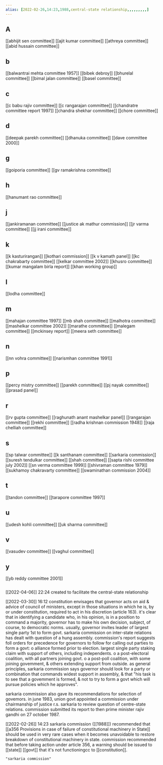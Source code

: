```yaml
---
alias: [2022-02-26,14:23,1988,central-state relationship,,,,,,,,,]
---
```

## A
[[abhijit sen committee]] [[ajit kumar committee]] [[athreya committee]] [[abid hussain committee]]
## b
[[balwantrai mehta committee 1957]] [[bibek debroy]] [[bhurelal committee]] [[bimal jalan committee]] [[basel committee]]
## c
[[c babu rajiv committee]] [[c rangarajan committee]] [[chandratre committee report 1997]] [[chandra shekhar committee]] [[chore committee]]
## d
[[deepak parekh committee]] [[dhanuka committee]] [[dave committee 2000]]
## g
[[goiporia committee]] [[gv ramakrishna committee]]
## h
[[hanumant rao committee]]
## j
[[jankiramanan committee]] [[justice ak mathur commission]] [[jr varma committee]] [[jj irani committee]]
## k
[[k kasturirangan]] [[kothari commission]] [[k v kamath panel]] [[kc chakrabarty committee]] [[kelkar committee 2002]] [[khusro committee]] [[kumar mangalam birla report]] [[khan working group]]
## l
[[lodha committee]]
## m
[[mahajan committee 1997]] [[mb shah committee]] [[malhotra committee]] [[mashelkar committee 2002]] [[marathe committee]] [[malegam committee]] [[mckinsey report]] [[meera seth committee]]
## n
[[nn vohra committee]] [[narismhan committee 1991]]
## p
[[percy mistry committee]] [[parekh committee]] [[pj nayak committee]] [[prasad panel]]
## r
[[rv gupta committee]] [[raghunath anant mashelkar panel]] [[rangarajan committee]] [[rekhi committee]] [[radha krishnan commission 1948]] [[raja chelliah committee]]
## s
[[sp talwar committee]] [[k santhanam committee]] [[sarkaria commission]] [[suresh tendulkar committee]] [[shah committee]] [[sapta rishi committee july 2002]] [[sn verma committee 1999]] [[shivraman committee 1979]] [[sukhamoy chakravarty committee]] [[swaminathan commission 2004]]
## t
[[tandon committee]] [[tarapore committee 1997]]
## u
[[udesh kohli committee]] [[uk sharma committee]]
## v
[[vasudev committee]] [[vaghul committee]]
## y
[[yb reddy committee 2001]]
```toc
```
[[2022-04-06]] 22:24
created to facilitate the central-state relationship

[[2022-03-30]] 16:12
constitution envisages that governor acts on aid & advice of council of ministers, except in those situations in which he is, by or under constitution, required to act in his discretion (article 163).
it's clear that in identifying a candidate who, in his opinion, is in a position to command a majority, governor has to make his own decision, subject, of course, to democratic norms.
usually, governor invites leader of largest single party 1st to form govt.
sarkaria commission on inter-state relations has dealt with question of a hung assembly.
commission's report suggests foll orders for precedence for governors to follow for calling out parties to form a govt:
o alliance formed prior to election.
largest single party staking claim with support of others, including independents.
o a post-electoral coalition, with all partners joining govt.
o a post-poll coalition, with some joining govemment, & others extending support from outside.
as general principles, sarkaria commission says governor should look for a party or combination that commands widest support in assembly, & that "his task is to see that a govemment is formed, & not to try to form a govt which will pursue policies which he approves".

sarkaria commission also gave its recommendations for selection of govemors.
in june 1983, union govt appointed a commission under chairmanship of justice r.s.
sarkaria to review question of centre-state relations.
commission submitted its report to then prime minister rajiv gandhi on 27 october 1987.

[[2022-02-26]] 14:23
sarkaria commission ([[1988]]) recommended that [[a356 Provisions in case of failure of constitutional machinery in State]] should be used in very rare cases when it becomes unavoidable to restore breakdown of constitutional machinery in state.
commission recommended that before taking action under article 356, a warning should be issued to [[state]] [[govt]] that it's not functioningcc to [[constitution]].
```query 2022-03-30 16:12
"sarkaria commission"
```